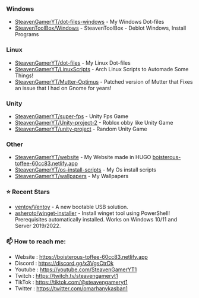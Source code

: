 ### Windows

- [SteavenGamerYT/dot-files-windows](https://github.com/SteavenGamerYT/dot-files-windows) - My Windows Dot-files
- [SteavenToolBox/Windows](https://github.com/SteavenToolBox/Windows) - SteavenToolBox - Deblot Windows, Install Programs

### Linux

- [SteavenGamerYT/dot-files](https://github.com/SteavenGamerYT/dot-files) - My Linux Dot-files
- [SteavenGamerYT/LinuxScripts](https://github.com/SteavenGamerYT/LinuxScripts) - Arch Linux Scripts to Automade Some Things!
- [SteavenGamerYT/Mutter-Optimus](https://github.com/SteavenGamerYT/Mutter-Optimus) - Patched version of Mutter that Fixes an issue that I had on Gnome for years!

### Unity

- [SteavenGamerYT/super-fps](https://github.com/SteavenGamerYT/super-fps) - Unity Fps Game
- [SteavenGamerYT/Unity-project-2](https://github.com/SteavenGamerYT/Unity-project-2) - Roblox obby like Unity Game
- [SteavenGamerYT/unity-project](https://github.com/SteavenGamerYT/unity-project) - Random Unity Game

### Other

- [SteavenGamerYT/website](https://github.com/SteavenGamerYT/website) - My Website made in HUGO [boisterous-toffee-60cc83.netlify.app](https://boisterous-toffee-60cc83.netlify.app)
- [SteavenGamerYT/os-install-scripts](https://github.com/SteavenGamerYT/os-install-scripts) - My Os install scripts
- [SteavenGamerYT/wallpapers](https://github.com/SteavenGamerYT/wallpapers) - My Wallpapers

### ⭐ Recent Stars

- [ventoy/Ventoy](https://github.com/ventoy/Ventoy) - A new bootable USB solution.
- [asheroto/winget-installer](https://github.com/asheroto/winget-installer) - Install winget tool using PowerShell! Prerequisites automatically installed. Works on Windows 10/11 and Server 2019/2022.
### 📫 How to reach me:
  - Website   : <https://boisterous-toffee-60cc83.netlify.app>
  - Discord   : <https://discord.gg/x3VgsCtrDk>
  - Youtube   : <https://youtube.com/SteavenGamerYT1>
  - Twitch    : <https://twitch.tv/steavengameryt1>
  - TikTok    : <https://tiktok.com/@steavengameryt1>
  - Twitter   : <https://twitter.com/omarhanykasban1>